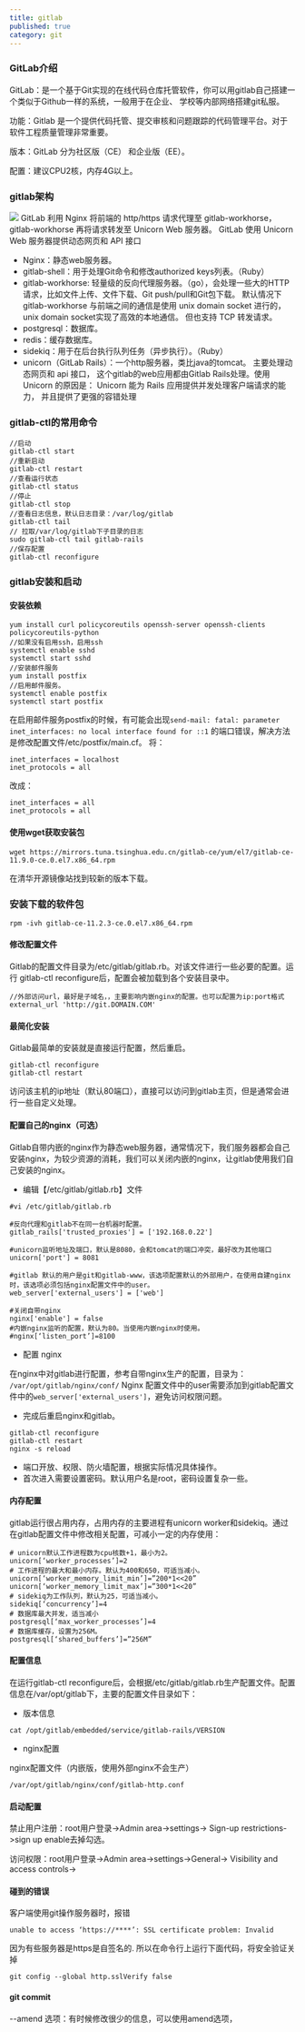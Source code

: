 ```yaml
---
title: gitlab
published: true
category: git
---
```


### GitLab介绍
GitLab：是一个基于Git实现的在线代码仓库托管软件，你可以用gitlab自己搭建一个类似于Github一样的系统，一般用于在企业、
学校等内部网络搭建git私服。

功能：Gitlab 是一个提供代码托管、提交审核和问题跟踪的代码管理平台。对于软件工程质量管理非常重要。

版本：GitLab 分为社区版（CE） 和企业版（EE）。  

配置：建议CPU2核，内存4G以上。


### gitlab架构
![](assets/git/gitlab-structure.png)
GitLab 利用 Nginx 将前端的 http/https 请求代理至 gitlab-workhorse，gitlab-workhorse 再将请求转发至 Unicorn Web 服务器。
GitLab 使用 Unicorn Web 服务器提供动态网页和 API 接口

- Nginx：静态web服务器。
- gitlab-shell：用于处理Git命令和修改authorized keys列表。（Ruby）
- gitlab-workhorse: 轻量级的反向代理服务器。（go），会处理一些大的HTTP请求，比如文件上传、文件下载、Git push/pull和Git包下载。
默认情况下 gitlab-workhorse 与前端之间的通信是使用 unix domain socket 进行的，unix domain socket实现了高效的本地通信。
但也支持 TCP 转发请求。
- postgresql：数据库。
- redis：缓存数据库。
- sidekiq：用于在后台执行队列任务（异步执行）。（Ruby）
- unicorn（GitLab Rails）：一个http服务器，类比java的tomcat。 主要处理动态网页和 api 接口，
这个gitlab的web应用都由Gitlab Rails处理。使用 Unicorn 的原因是： Unicorn 能为 Rails 应用提供并发处理客户端请求的能力，
并且提供了更强的容错处理

### gitlab-ctl的常用命令
```
//启动
gitlab-ctl start
//重新启动
gitlab-ctl restart
//查看运行状态
gitlab-ctl status
//停止
gitlab-ctl stop
//查看日志信息，默认日志目录：/var/log/gitlab
gitlab-ctl tail
// 拉取/var/log/gitlab下子目录的日志
sudo gitlab-ctl tail gitlab-rails
//保存配置
gitlab-ctl reconfigure
```

### gitlab安装和启动
#### 安装依赖
```
yum install curl policycoreutils openssh-server openssh-clients policycoreutils-python
//如果没有启用ssh，启用ssh
systemctl enable sshd
systemctl start sshd
//安装邮件服务
yum install postfix
//启用邮件服务。
systemctl enable postfix
systemctl start postfix
```
在启用邮件服务postfix的时候，有可能会出现`send-mail: fatal: parameter inet_interfaces: no local interface found for ::1`
的端口错误，解决方法是修改配置文件/etc/postfix/main.cf。
将：
```
inet_interfaces = localhost
inet_protocols = all
```
改成：
```
inet_interfaces = all
inet_protocols = all
```
#### 使用wget获取安装包
```
wget https://mirrors.tuna.tsinghua.edu.cn/gitlab-ce/yum/el7/gitlab-ce-11.9.0-ce.0.el7.x86_64.rpm
```
在清华开源镜像站找到较新的版本下载。

### 安装下载的软件包
```
rpm -ivh gitlab-ce-11.2.3-ce.0.el7.x86_64.rpm
```

#### 修改配置文件
Gitlab的配置文件目录为/etc/gitlab/gitlab.rb。对该文件进行一些必要的配置。运行 
gitlab-ctl reconfigure后，配置会被加载到各个安装目录中。
```
//外部访问url，最好是子域名，，主要影响内嵌nginx的配置。也可以配置为ip:port格式
external_url 'http://git.DOMAIN.COM' 
```

#### 最简化安装

Gitlab最简单的安装就是直接运行配置，然后重启。
```
gitlab-ctl reconfigure
gitlab-ctl restart
```
访问该主机的ip地址（默认80端口），直接可以访问到gitlab主页，但是通常会进行一些自定义处理。

#### 配置自己的nginx（可选）
Gitlab自带内嵌的nginx作为静态web服务器，通常情况下，我们服务器都会自己安装nginx，为较少资源的消耗，我们可以关闭内嵌的nginx，让gitlab使用我们自己安装的nginx。

- 编辑【/etc/gitlab/gitlab.rb】文件
```
#vi /etc/gitlab/gitlab.rb
 
#反向代理和gitlab不在同一台机器时配置。
gitlab_rails['trusted_proxies'] = ['192.168.0.22']
 
#unicorn监听地址及端口，默认是8080，会和tomcat的端口冲突，最好改为其他端口
unicorn['port'] = 8081
 
#gitlab 默认的用户是git和gitlab-www，该选项配置默认的外部用户，在使用自建nginx时，该选项必须包括nginx配置文件中的user。
web_server['external_users'] = ['web']
 
#关闭自带nginx
nginx['enable'] = false
#内嵌nginx监听的配置，默认为80。当使用内嵌nginx时使用。
#nginx[‘listen_port’]=8100
```

- 配置 nginx 

在nginx中对gitlab进行配置，参考自带nginx生产的配置，目录为：
`/var/opt/gitlab/nginx/conf/`
Nginx 配置文件中的user需要添加到gitlab配置文件中的`web_server['external_users']`，避免访问权限问题。

- 完成后重启nginx和gitlab。
```
gitlab-ctl reconfigure
gitlab-ctl restart
nginx -s reload 
```

- 端口开放、权限、防火墙配置，根据实际情况具体操作。
- 首次进入需要设置密码。默认用户名是root，密码设置复杂一些。

#### 内存配置
gitlab运行很占用内存，占用内存的主要进程有unicorn worker和sidekiq。通过在gitlab配置文件中修改相关配置，可减小一定的内存使用：
```
# unicorn默认工作进程数为cpu核数+1，最小为2。
unicorn[‘worker_processes’]=2
# 工作进程的最大和最小内存。默认为400和650，可适当减小。
unicorn[‘worker_memory_limit_min’]=”200*1<<20”
unicorn[‘worker_memory_limit_max’]=”300*1<<20”
# sidekiq为工作队列，默认为25，可适当减小。
sidekiq[‘concurrency’]=4
# 数据库最大并发，适当减小
postgresql[‘max_worker_processes’]=4
# 数据库缓存，设置为256M。
postgresql[‘shared_buffers’]=”256M”
```

#### 配置信息
在运行gitlab-ctl reconfigure后，会根据/etc/gitlab/gitlab.rb生产配置文件。配置信息在/var/opt/gitlab下，主要的配置文件目录如下：

* 版本信息
```
cat /opt/gitlab/embedded/service/gitlab-rails/VERSION
```
* nginx配置

nginx配置文件（内嵌版，使用外部nginx不会生产）
```
/var/opt/gitlab/nginx/conf/gitlab-http.conf
```
#### 启动配置

禁止用户注册：root用户登录->Admin area->settings-> Sign-up restrictions->sign up enable去掉勾选。

访问权限：root用户登录->Admin area->settings->General-> Visibility and access controls->

#### 碰到的错误
客户端使用git操作服务器时，报错
```
unable to access ‘https://****’: SSL certificate problem: Invalid   
```
因为有些服务器是https是自签名的. 所以在命令行上运行下面代码，将安全验证关掉
```
git config --global http.sslVerify false 
```

#### git commit
--amend 选项：有时候修改很少的信息，可以使用amend选项，